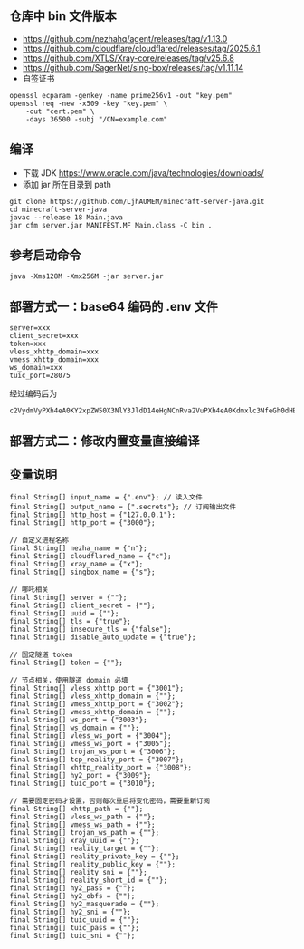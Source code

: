 ## 仓库中 bin 文件版本
- https://github.com/nezhahq/agent/releases/tag/v1.13.0
- https://github.com/cloudflare/cloudflared/releases/tag/2025.6.1
- https://github.com/XTLS/Xray-core/releases/tag/v25.6.8
- https://github.com/SagerNet/sing-box/releases/tag/v1.11.14
- 自签证书
```
openssl ecparam -genkey -name prime256v1 -out "key.pem"
openssl req -new -x509 -key "key.pem" \
    -out "cert.pem" \
    -days 36500 -subj "/CN=example.com"
```

## 编译
- 下载 JDK https://www.oracle.com/java/technologies/downloads/
- 添加 jar 所在目录到 path
```
git clone https://github.com/LjhAUMEM/minecraft-server-java.git
cd minecraft-server-java
javac --release 18 Main.java
jar cfm server.jar MANIFEST.MF Main.class -C bin .
```

## 参考启动命令

```
java -Xms128M -Xmx256M -jar server.jar
```

## 部署方式一：base64 编码的 .env 文件
```
server=xxx
client_secret=xxx
token=xxx
vless_xhttp_domain=xxx
vmess_xhttp_domain=xxx
ws_domain=xxx
tuic_port=28075
```
经过编码后为
```
c2VydmVyPXh4eA0KY2xpZW50X3NlY3JldD14eHgNCnRva2VuPXh4eA0Kdmxlc3NfeGh0dHBfZG9tYWluPXh4eA0Kdm1lc3NfeGh0dHBfZG9tYWluPXh4eA0Kd3NfZG9tYWluPXh4eA0KdHVpY19wb3J0PTI4MDc1
```

## 部署方式二：修改内置变量直接编译

## 变量说明
```
final String[] input_name = {".env"}; // 读入文件
final String[] output_name = {".secrets"}; // 订阅输出文件
final String[] http_host = {"127.0.0.1"};
final String[] http_port = {"3000"};

// 自定义进程名称
final String[] nezha_name = {"n"};
final String[] cloudflared_name = {"c"};
final String[] xray_name = {"x"};
final String[] singbox_name = {"s"};

// 哪吒相关
final String[] server = {""};
final String[] client_secret = {""};
final String[] uuid = {""};
final String[] tls = {"true"};
final String[] insecure_tls = {"false"};
final String[] disable_auto_update = {"true"};

// 固定隧道 token
final String[] token = {""};

// 节点相关，使用隧道 domain 必填
final String[] vless_xhttp_port = {"3001"};
final String[] vless_xhttp_domain = {""};
final String[] vmess_xhttp_port = {"3002"};
final String[] vmess_xhttp_domain = {""};
final String[] ws_port = {"3003"};
final String[] ws_domain = {""};
final String[] vless_ws_port = {"3004"};
final String[] vmess_ws_port = {"3005"};
final String[] trojan_ws_port = {"3006"};
final String[] tcp_reality_port = {"3007"};
final String[] xhttp_reality_port = {"3008"};
final String[] hy2_port = {"3009"};
final String[] tuic_port = {"3010"};

// 需要固定密码才设置，否则每次重启将变化密码，需要重新订阅
final String[] xhttp_path = {""};
final String[] vless_ws_path = {""};
final String[] vmess_ws_path = {""};
final String[] trojan_ws_path = {""};
final String[] xray_uuid = {""};
final String[] reality_target = {""};
final String[] reality_private_key = {""};
final String[] reality_public_key = {""};
final String[] reality_sni = {""};
final String[] reality_short_id = {""};
final String[] hy2_pass = {""};
final String[] hy2_obfs = {""};
final String[] hy2_masquerade = {""};
final String[] hy2_sni = {""};
final String[] tuic_uuid = {""};
final String[] tuic_pass = {""};
final String[] tuic_sni = {""};
```